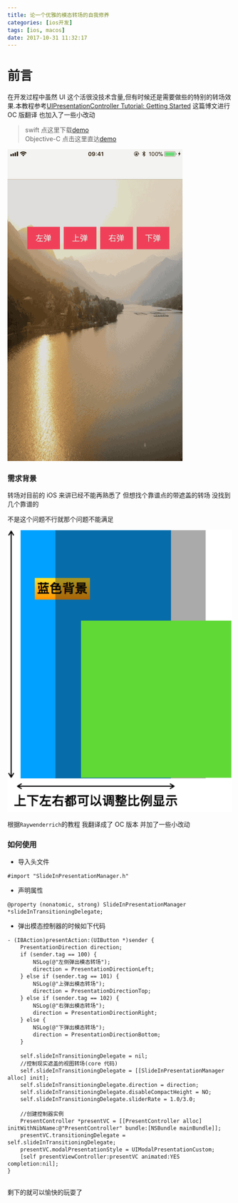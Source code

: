 ```yaml
---
title: 论一个优雅的模态转场的自我修养
categories: [ios开发]
tags: [ios, macos]
date: 2017-10-31 11:32:17
---
```





# 前言

在开发过程中虽然 UI 这个活很没技术含量,但有时候还是需要做些的特别的转场效果.本教程参考[UIPresentationController Tutorial: Getting Started](https://www.raywenderlich.com/139277/uipresentationcontroller-tutorial-getting-started) 这篇博文进行 OC 版翻译 也加入了一些小改动

> swift 点这里下载[demo](https://koenig-media.raywenderlich.com/uploads/2016/08/Medal_Count_Completed.zip)  
> Objective-C 点击这里直达[demo](https://github.com/sunyazhou13/SlideInPresentation)


![](/assets/images/20171031ElegantPresentTransition/ElegantPresentTransition.gif)


### 需求背景

转场对目前的 iOS 来讲已经不能再熟悉了 但想找个靠谱点的带遮盖的转场 没找到几个靠谱的

不是这个问题不行就那个问题不能满足 


![](/assets/images/20171031ElegantPresentTransition/demo1.png)


根据`Raywenderrich`的教程 我翻译成了 OC 版本 并加了一些小改动 



### 如何使用

* 导入头文件
 
``` objc
#import "SlideInPresentationManager.h"

```

* 声明属性

``` objc
@property (nonatomic, strong) SlideInPresentationManager *slideInTransitioningDelegate;
```

* 弹出模态控制器的时候如下代码

``` objc
- (IBAction)presentAction:(UIButton *)sender {
    PresentationDirection direction;
    if (sender.tag == 100) {
        NSLog(@"左侧弹出模态转场");
        direction = PresentationDirectionLeft;
    } else if (sender.tag == 101) {
        NSLog(@"上弹出模态转场");
        direction = PresentationDirectionTop;
    } else if (sender.tag == 102) {
        NSLog(@"右弹出模态转场");
        direction = PresentationDirectionRight;
    } else {
        NSLog(@"下弹出模态转场");
        direction = PresentationDirectionBottom;
    }
    
    self.slideInTransitioningDelegate = nil;
    //控制现实遮盖的视图转场(core 代码)
    self.slideInTransitioningDelegate = [[SlideInPresentationManager alloc] init];
    self.slideInTransitioningDelegate.direction = direction;
    self.slideInTransitioningDelegate.disableCompactHeight = NO;
    self.slideInTransitioningDelegate.sliderRate = 1.0/3.0;
    
    //创建控制器实例
    PresentController *presentVC = [[PresentController alloc] initWithNibName:@"PresentController" bundle:[NSBundle mainBundle]];
    presentVC.transitioningDelegate = self.slideInTransitioningDelegate;
    presentVC.modalPresentationStyle = UIModalPresentationCustom;
    [self presentViewController:presentVC animated:YES completion:nil];
}


``` 


剩下的就可以愉快的玩耍了 

